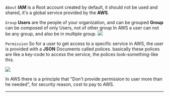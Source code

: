 `About`
**IAM** is a Root account created by default, it should not be used and shared, it's a global service provided by the **AWS**. 

`Group`
**Users** are the people of your organization, and can be grouped 
**Group** can be composed of only Users, not of other group
In AWS a user can not be any group, and also be in multiple group.
![](https://i.imgur.com/q2Alw5b.png)

`Permission`
So for a user to get access to a specific service in AWS, the user is provided with a **JSON** Documents called polices. basically these polices are like a key-code to access the service, the polices look-something-like this.

![](https://i.imgur.com/1jeditG.png)

In AWS there is a principle that "Don't provide permission to user more than he needed", for security reason, cost to pay to AWS.
****